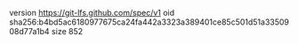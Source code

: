 version https://git-lfs.github.com/spec/v1
oid sha256:b4bd5ac6180977675ca24fa442a3323a389401ce85c501d51a3350908d77a1b4
size 852
